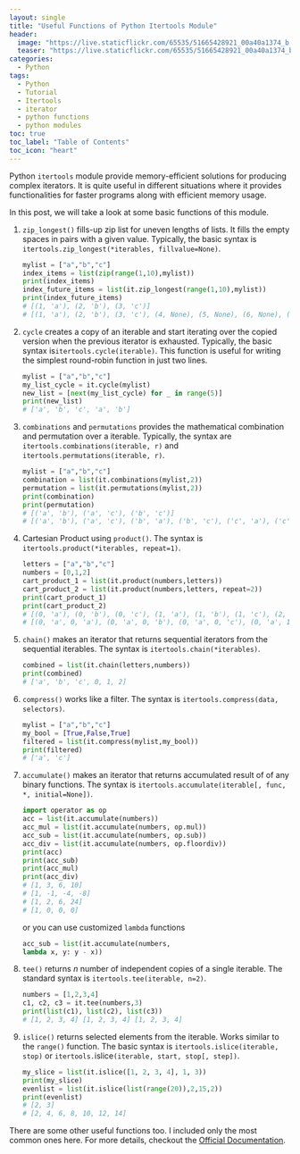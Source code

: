 ```yaml
---
layout: single
title: "Useful Functions of Python Itertools Module"
header:
  image: "https://live.staticflickr.com/65535/51665428921_00a40a1374_b.jpg"
  teaser: "https://live.staticflickr.com/65535/51665428921_00a40a1374_b.jpg"
categories:
  - Python
tags:
  - Python
  - Tutorial
  - Itertools
  - iterator
  - python functions
  - python modules
toc: true
toc_label: "Table of Contents"
toc_icon: "heart"
---
```




Python `itertools` module provide memory-efficient solutions for producing complex iterators. It is quite useful in different situations where it provides functionalities for faster programs along with efficient memory usage.

In this post, we will take a look at some basic functions of this module.

1. `zip_longest()` fills-up zip list for uneven lengths of lists. It fills the empty spaces in pairs with a given value. Typically, the basic syntax is `itertools.zip_longest(*iterables, fillvalue=None)`.
	```python
	mylist = ["a","b","c"]
	index_items = list(zip(range(1,10),mylist))
	print(index_items)
	index_future_items = list(it.zip_longest(range(1,10),mylist))
	print(index_future_items)
	# [(1, 'a'), (2, 'b'), (3, 'c')]
	# [(1, 'a'), (2, 'b'), (3, 'c'), (4, None), (5, None), (6, None), (7, None), (8, None), (9, None)]
	```

2. `cycle` creates a copy of an iterable and start iterating over the copied version when the previous iterator is exhausted. Typically, the basic syntax is`itertools.cycle(iterable)`.
This function is useful for writing the simplest round-robin function in just two lines. 
	```python
	mylist = ["a","b","c"]
	my_list_cycle = it.cycle(mylist)
	new_list = [next(my_list_cycle) for _ in range(5)]
	print(new_list)
	# ['a', 'b', 'c', 'a', 'b']
	```

3. `combinations` and `permutations` provides the mathematical combination and permutation over a iterable. Typically, the syntax are `itertools.combinations(iterable, r)` and `itertools.permutations(iterable, r)`.
	```python
	mylist = ["a","b","c"]
	combination = list(it.combinations(mylist,2))
	permutation = list(it.permutations(mylist,2))
	print(combination)
	print(permutation)
	# [('a', 'b'), ('a', 'c'), ('b', 'c')]
	# [('a', 'b'), ('a', 'c'), ('b', 'a'), ('b', 'c'), ('c', 'a'), ('c', 'b')]
	```

4. Cartesian Product using `product()`. The syntax is `itertools.product(*iterables, repeat=1)`.
	```python
	letters = ["a","b","c"]
	numbers = [0,1,2]
	cart_product_1 = list(it.product(numbers,letters))
	cart_product_2 = list(it.product(numbers,letters, repeat=2))
	print(cart_product_1)
	print(cart_product_2)
	# [(0, 'a'), (0, 'b'), (0, 'c'), (1, 'a'), (1, 'b'), (1, 'c'), (2, 'a'), (2, 'b'), (2, 'c')]
	# [(0, 'a', 0, 'a'), (0, 'a', 0, 'b'), (0, 'a', 0, 'c'), (0, 'a', 1, 'a'), (0, 'a', 1, 'b'), (0, 'a', 1, 'c'), (0, 'a', 2, 'a'), (0, 'a', 2, 'b'), (0, 'a', 2, 'c'), (0, 'b', 0, 'a'), (0, 'b', 0, 'b'), (0, 'b', 0, 'c'), (0, 'b', 1, 'a'), (0, 'b', 1, 'b'), (0, 'b', 1, 'c'), (0, 'b', 2, 'a'), (0, 'b', 2, 'b'), (0, 'b', 2, 'c'), (0, 'c', 0, 'a'), (0, 'c', 0, 'b'), (0, 'c', 0, 'c'), (0, 'c', 1, 'a'), (0, 'c', 1, 'b'), (0, 'c', 1, 'c'), (0, 'c', 2, 'a'), (0, 'c', 2, 'b'), (0, 'c', 2, 'c'), (1, 'a', 0, 'a'), (1, 'a', 0, 'b'), (1, 'a', 0, 'c'), (1, 'a', 1, 'a'), (1, 'a', 1, 'b'), (1, 'a', 1, 'c'), (1, 'a', 2, 'a'), (1, 'a', 2, 'b'), (1, 'a', 2, 'c'), (1, 'b', 0, 'a'), (1, 'b', 0, 'b'), (1, 'b', 0, 'c'), (1, 'b', 1, 'a'), (1, 'b', 1, 'b'), (1, 'b', 1, 'c'), (1, 'b', 2, 'a'), (1, 'b', 2, 'b'), (1, 'b', 2, 'c'), (1, 'c', 0, 'a'), (1, 'c', 0, 'b'), (1, 'c', 0, 'c'), (1, 'c', 1, 'a'), (1, 'c', 1, 'b'), (1, 'c', 1, 'c'), (1, 'c', 2, 'a'), (1, 'c', 2, 'b'), (1, 'c', 2, 'c'), (2, 'a', 0, 'a'), (2, 'a', 0, 'b'), (2, 'a', 0, 'c'), (2, 'a', 1, 'a'), (2, 'a', 1, 'b'), (2, 'a', 1, 'c'), (2, 'a', 2, 'a'), (2, 'a', 2, 'b'), (2, 'a', 2, 'c'), (2, 'b', 0, 'a'), (2, 'b', 0, 'b'), (2, 'b', 0, 'c'), (2, 'b', 1, 'a'), (2, 'b', 1, 'b'), (2, 'b', 1, 'c'), (2, 'b', 2, 'a'), (2, 'b', 2, 'b'), (2, 'b', 2, 'c'), (2, 'c', 0, 'a'), (2, 'c', 0, 'b'), (2, 'c', 0, 'c'), (2, 'c', 1, 'a'), (2, 'c', 1, 'b'), (2, 'c', 1, 'c'), (2, 'c', 2, 'a'), (2, 'c', 2, 'b'), (2, 'c', 2, 'c')]
	```

5. `chain()` makes an iterator that returns sequential iterators from the sequential iterables. The syntax is `itertools.chain(*iterables)`.

	```python
	combined = list(it.chain(letters,numbers))
	print(combined)
	# ['a', 'b', 'c', 0, 1, 2]
	```

6. `compress()` works like a filter. The syntax is `itertools.compress(data, selectors)`.
	```python
	mylist = ["a","b","c"]
	my_bool = [True,False,True]
	filtered = list(it.compress(mylist,my_bool))
	print(filtered)
	# ['a', 'c']
	```

7. `accumulate()` makes an iterator that returns accumulated result of of any binary functions. The syntax is `itertools.accumulate(iterable[, func, *, initial=None])`.

	```python
	import operator as op
	acc = list(it.accumulate(numbers))
	acc_mul = list(it.accumulate(numbers, op.mul))
	acc_sub = list(it.accumulate(numbers, op.sub))
	acc_div = list(it.accumulate(numbers, op.floordiv))
	print(acc)
	print(acc_sub)
	print(acc_mul)
	print(acc_div)
	# [1, 3, 6, 10]
	# [1, -1, -4, -8]
	# [1, 2, 6, 24]
	# [1, 0, 0, 0]
	```

	or you can use customized `lambda` functions
	```python
	acc_sub = list(it.accumulate(numbers,
	lambda x, y: y - x))
	```


8. `tee()` returns $n$ number of independent copies of a single iterable. The standard syntax is `itertools.tee(iterable, n=2)`.

	```python
	numbers = [1,2,3,4]
	c1, c2, c3 = it.tee(numbers,3)
	print(list(c1), list(c2), list(c3))
	# [1, 2, 3, 4] [1, 2, 3, 4] [1, 2, 3, 4]
	```

9. `islice()` returns selected elements from the iterable. Works similar to the `range()` function. The basic syntax is `itertools.islice(iterable, stop)` or ``itertools.``islice`(iterable, start, stop[, step])`.
 
	```python
	my_slice = list(it.islice([1, 2, 3, 4], 1, 3))
	print(my_slice)
	evenlist = list(it.islice(list(range(20)),2,15,2))
	print(evenlist)
	# [2, 3]
	# [2, 4, 6, 8, 10, 12, 14]
	``` 

There are some other useful functions too. I included only the most common ones here. For more details, checkout the [Official Documentation](https://docs.python.org/3/library/itertools.html#itertools.islice).
<!--stackedit_data:
eyJoaXN0b3J5IjpbLTM0NDA3ODI2MF19
-->